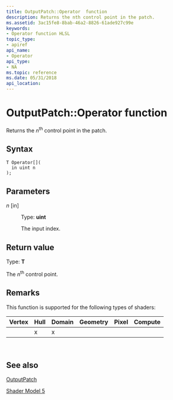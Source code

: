 ```yaml
---
title: OutputPatch::Operator  function
description: Returns the nth control point in the patch.
ms.assetid: 3ac15fe8-8bab-46a2-8826-61ade927c99e
keywords:
- Operator function HLSL
topic_type:
- apiref
api_name:
- Operator
api_type:
- NA
ms.topic: reference
ms.date: 05/31/2018
api_location: 
---
```


# OutputPatch::Operator  function

Returns the *n*<sup>th</sup> control point in the patch.

## Syntax

``` syntax
T Operator[](
  in uint n
);
```

## Parameters

<dl> <dt>

*n* \[in\]
</dt> <dd>

Type: **uint**

The input index.

</dd> </dl>

## Return value

Type: **T**

The *n*<sup>th</sup> control point.

## Remarks

This function is supported for the following types of shaders:



| Vertex | Hull | Domain | Geometry | Pixel | Compute |
|--------|------|--------|----------|-------|---------|
|        | x    | x      |          |       |         |



 

## See also

<dl> <dt>

[OutputPatch](sm5-object-outputpatch.md)
</dt> <dt>

[Shader Model 5](d3d11-graphics-reference-sm5.md)
</dt> </dl>

 

 




